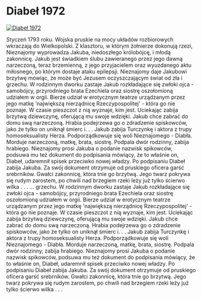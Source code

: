 Diabeł 1972 
=============
[![Diabeł 1972 ](http://vidos.pl/images/player.gif)](http://vidos.pl/diabel-1972)

 Styczeń 1793 roku. Wojska pruskie na mocy układów rozbiorowych wkraczają do Wielkopolski. Z klasztoru, w którym żołnierze dokonują rzezi, Nieznajomy wyprowadza Jakuba, niedoszłego królobójcę, i młodą zakonnicę. Jakub jest świadkiem ślubu zawieranego przez jego dawną narzeczoną, teraz brzemienną, z jego przyjacielem oraz wyuzdanego aktu miłosnego, po którym dostaje ataku epilepsji. Nieznajomy daje Jakubowi brzytwę mówiąc, że może być Jezusem oczyszczającym świat od zła i grzechu. W rodzinnym dworku zastaje Jakub rozkładające się zwłoki ojca - samobójcy, przyrodniego brata Ezechiela oraz siostrę oszołomioną udziałem w orgii. Bierze udział w erotycznym teatrze urządzanym przez jego matkę 'największą nierządnicę Rzeczypospolitej' - która go nie poznaje. W czasie pieszczot z nią wyznaje, kim jest. Uciekając zabija brzytwą dziewczynę, oferującą mu swoje wdzięki. Jakub chce zabrać do domu swą narzeczoną. Hrabia podejrzewa go o zdradzenie spiskowców, jako że tylko on uniknął śmierc i. . . Jakub zabija Turczynkę i aktora z trupy homoseksualisty Herza. Podporządkowuje się woli Nieznajomego - Diabła. Morduje narzeczoną, matkę, brata, siostrę. Podpala dwór rodzinny, zabija hrabiego. Nieznajomy prosi Jakuba o podanie nazwisk spikowców, podsuwa mu też dokument do podpisania mówiący, że to właśnie on, Diabeł, udaremnił spisek przeciwko nowej władzy. Po podpisaniu Diabeł zabija Jakuba. Za swój dokument otrzymuje od pruskiego oficera garść srebrników. Gwałci zakonnicę, która tnie go brzytwą. Jego twarz pokrywa się rudym zarostem, po chwili nad brzegiem rzeki leży już tylko ścierwo wilka . . .   ... grzechu. W rodzinnym dworku zastaje Jakub rozkładające się zwłoki ojca - samobójcy, przyrodniego brata Ezechiela oraz siostrę oszołomioną udziałem w orgii. Bierze udział w erotycznym teatrze urządzanym przez jego matkę 'największą nierządnicę Rzeczypospolitej' - która go nie poznaje. W czasie pieszczot z nią wyznaje, kim jest. Uciekając zabija brzytwą dziewczynę, oferującą mu swoje wdzięki. Jakub chce zabrać do domu swą narzeczoną. Hrabia podejrzewa go o zdradzenie spiskowców, jako że tylko on uniknął śmierc i. . . Jakub zabija Turczynkę i aktora z trupy homoseksualisty Herza. Podporządkowuje się woli Nieznajomego - Diabła. Morduje narzeczoną, matkę, brata, siostrę. Podpala dwór rodzinny, zabija hrabiego. Nieznajomy prosi Jakuba o podanie nazwisk spikowców, podsuwa mu też dokument do podpisania mówiący, że to właśnie on, Diabeł, udaremnił spisek przeciwko nowej władzy. Po podpisaniu Diabeł zabija Jakuba. Za swój dokument otrzymuje od pruskiego oficera garść srebrników. Gwałci zakonnicę, która tnie go brzytwą. Jego twarz pokrywa się rudym zarostem, po chwili nad brzegiem rzeki leży już tylko ścierwo wilka . . .
